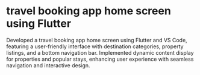 # travel booking app home screen using Flutter

Developed a travel booking app home screen using Flutter and VS Code, featuring a user-friendly interface
with destination categories, property listings, and a bottom navigation bar. 
Implemented dynamic content display for properties and popular stays, enhancing user experience with seamless
navigation and interactive design.

